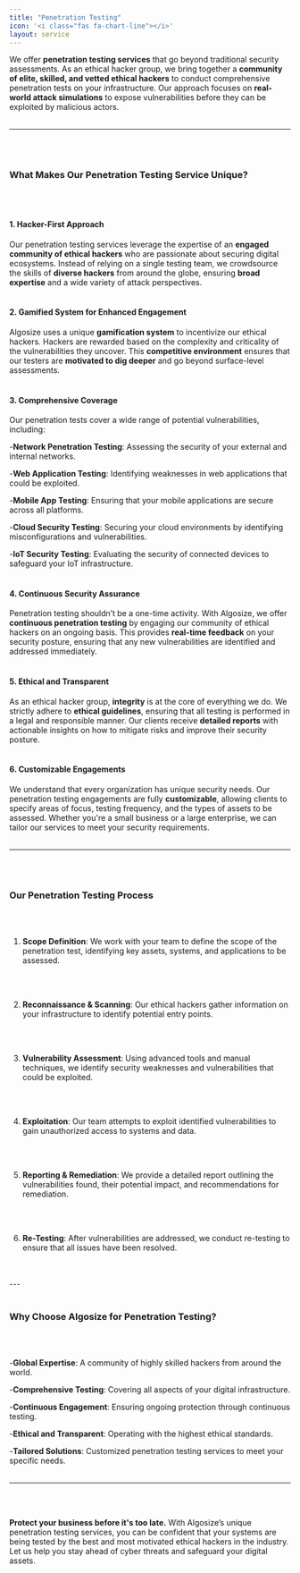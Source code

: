 ```yaml
---
title: "Penetration Testing"
icon: '<i class="fas fa-chart-line"></i>'
layout: service
---
```


We offer **penetration testing services** that go beyond traditional security assessments. As an ethical hacker group, we bring together a **community of elite, skilled, and vetted ethical hackers** to conduct comprehensive penetration tests on your infrastructure. Our approach focuses on **real-world attack simulations** to expose vulnerabilities before they can be exploited by malicious actors.
<br/>
<br/>

---
<br/>
<br/>

### **What Makes Our Penetration Testing Service Unique?**
<br/>
<br/>

#### **1. Hacker-First Approach**
Our penetration testing services leverage the expertise of an **engaged community of ethical hackers** who are passionate about securing digital ecosystems. Instead of relying on a single testing team, we crowdsource the skills of **diverse hackers** from around the globe, ensuring **broad expertise** and a wide variety of attack perspectives.
<br/>
<br/>

#### **2. Gamified System for Enhanced Engagement**
Algosize uses a unique **gamification system** to incentivize our ethical hackers. Hackers are rewarded based on the complexity and criticality of the vulnerabilities they uncover. This **competitive environment** ensures that our testers are **motivated to dig deeper** and go beyond surface-level assessments.
<br/>
<br/>

#### **3. Comprehensive Coverage**
Our penetration tests cover a wide range of potential vulnerabilities, including:

-**Network Penetration Testing**: Assessing the security of your external and internal networks.

-**Web Application Testing**: Identifying weaknesses in web applications that could be exploited.

-**Mobile App Testing**: Ensuring that your mobile applications are secure across all platforms.

-**Cloud Security Testing**: Securing your cloud environments by identifying misconfigurations and vulnerabilities.

-**IoT Security Testing**: Evaluating the security of connected devices to safeguard your IoT infrastructure.
<br/>
<br/>

#### **4. Continuous Security Assurance**
Penetration testing shouldn’t be a one-time activity. With Algosize, we offer **continuous penetration testing** by engaging our community of ethical hackers on an ongoing basis. This provides **real-time feedback** on your security posture, ensuring that any new vulnerabilities are identified and addressed immediately.
<br/>
<br/>

#### **5. Ethical and Transparent**
As an ethical hacker group, **integrity** is at the core of everything we do. We strictly adhere to **ethical guidelines**, ensuring that all testing is performed in a legal and responsible manner. Our clients receive **detailed reports** with actionable insights on how to mitigate risks and improve their security posture.
<br/>
<br/>

#### **6. Customizable Engagements**
We understand that every organization has unique security needs. Our penetration testing engagements are fully **customizable**, allowing clients to specify areas of focus, testing frequency, and the types of assets to be assessed. Whether you're a small business or a large enterprise, we can tailor our services to meet your security requirements.
<br/>
<br/>

---
<br/>
<br/>

### **Our Penetration Testing Process**
<br/>
<br/>

1. **Scope Definition**: We work with your team to define the scope of the penetration test, identifying key assets, systems, and applications to be assessed.
<br/>
<br/>

2. **Reconnaissance & Scanning**: Our ethical hackers gather information on your infrastructure to identify potential entry points.
<br/>
<br/>

3. **Vulnerability Assessment**: Using advanced tools and manual techniques, we identify security weaknesses and vulnerabilities that could be exploited.
<br/>
<br/>

4. **Exploitation**: Our team attempts to exploit identified vulnerabilities to gain unauthorized access to systems and data.
<br/>
<br/>

5. **Reporting & Remediation**: We provide a detailed report outlining the vulnerabilities found, their potential impact, and recommendations for remediation.
<br/>
<br/>

6. **Re-Testing**: After vulnerabilities are addressed, we conduct re-testing to ensure that all issues have been resolved.
<br/>
<br/>
---
<br/>
<br/>

### **Why Choose Algosize for Penetration Testing?**
<br/>
<br/>

-**Global Expertise**: A community of highly skilled hackers from around the world.

-**Comprehensive Testing**: Covering all aspects of your digital infrastructure.

-**Continuous Engagement**: Ensuring ongoing protection through continuous testing.

-**Ethical and Transparent**: Operating with the highest ethical standards.

-**Tailored Solutions**: Customized penetration testing services to meet your specific needs.
<br/>
<br/>

---
<br/>
<br/>

**Protect your business before it's too late.** With Algosize’s unique penetration testing services, you can be confident that your systems are being tested by the best and most motivated ethical hackers in the industry. Let us help you stay ahead of cyber threats and safeguard your digital assets.
<br/>
<br/>
